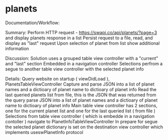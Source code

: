 # planets
Documentation/Workflow:

Summary:
Perform HTTP request - https://swapi.co/api/planets/?page=3 and display planets response in a list
Persist request to a file, read, and display as "last" request
Upon selection of planet from list show additional information

Discussion:
Solution uses a grouped table view controller with a "current" and "last" section
Embedded in a navigation controller
Selections perfrom a segue to another table view controller with the selected planet info

Details:
Query website on startup ( viewDidLoad ), PlanetsTableViewController
Capture and parse JSON into a list of planet names and a dictioary of planet name to dictioary of planet info
Read the last queried planets list from file, this is the JSON that was returned from the query
parse JSON into a list of planet names and a dictioary of planet name to dictioary of planet info
Main table view controller has 2 sections, one for the current planet list and one for the last queried list ( from file )
Selections from table view controller ( which is embedde in a navigation contoller ) navigate to PlanetInfoTableViewController
In prepare for segue the selected planet dictionary is set on the destination view controller which implements useswPlanetInfo protocol

